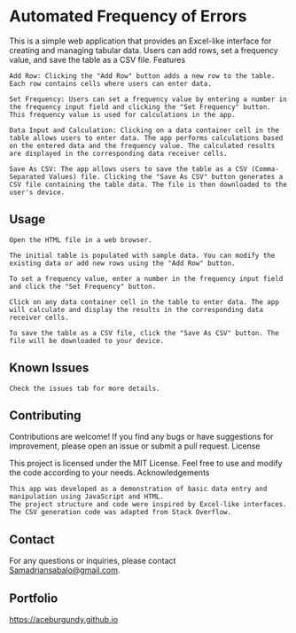 # Automated Frequency of Errors

This is a simple web application that provides an Excel-like interface for creating and managing tabular data. Users can add rows, set a frequency value, and save the table as a CSV file.
Features

    Add Row: Clicking the "Add Row" button adds a new row to the table. Each row contains cells where users can enter data.

    Set Frequency: Users can set a frequency value by entering a number in the frequency input field and clicking the "Set Frequency" button. This frequency value is used for calculations in the app.

    Data Input and Calculation: Clicking on a data container cell in the table allows users to enter data. The app performs calculations based on the entered data and the frequency value. The calculated results are displayed in the corresponding data receiver cells.

    Save As CSV: The app allows users to save the table as a CSV (Comma-Separated Values) file. Clicking the "Save As CSV" button generates a CSV file containing the table data. The file is then downloaded to the user's device.

## Usage

    Open the HTML file in a web browser.

    The initial table is populated with sample data. You can modify the existing data or add new rows using the "Add Row" button.

    To set a frequency value, enter a number in the frequency input field and click the "Set Frequency" button.

    Click on any data container cell in the table to enter data. The app will calculate and display the results in the corresponding data receiver cells.

    To save the table as a CSV file, click the "Save As CSV" button. The file will be downloaded to your device.

## Known Issues

    Check the issues tab for more details.

## Contributing

Contributions are welcome! If you find any bugs or have suggestions for improvement, please open an issue or submit a pull request.
License

This project is licensed under the MIT License. Feel free to use and modify the code according to your needs.
Acknowledgements

    This app was developed as a demonstration of basic data entry and manipulation using JavaScript and HTML.
    The project structure and code were inspired by Excel-like interfaces.
    The CSV generation code was adapted from Stack Overflow.

## Contact

For any questions or inquiries, please contact Samadriansabalo@gmail.com.

## Portfolio
https://aceburgundy.github.io
